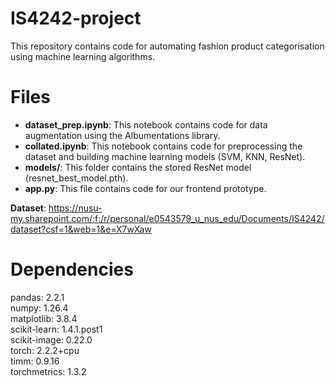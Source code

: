 # IS4242-project

This repository contains code for automating fashion product categorisation using machine learning algorithms.

<h1>Files</h1>
<ul>
  <li><b>dataset_prep.ipynb</b>: This notebook contains code for data augmentation using the Albumentations library.</li>
  <li><b>collated.ipynb</b>: This notebook contains code for preprocessing the dataset and building machine learning models (SVM, KNN, ResNet).</li>
  <li><b>models/</b>: This folder contains the stored ResNet model (resnet_best_model.pth).</li>
  <li><b>app.py</b>: This file contains code for our frontend prototype.</li>
</ul>

<b>Dataset</b>: https://nusu-my.sharepoint.com/:f:/r/personal/e0543579_u_nus_edu/Documents/IS4242/dataset?csf=1&web=1&e=X7wXaw

<h1>Dependencies</h1>
pandas: 2.2.1<br>
numpy: 1.26.4<br>
matplotlib: 3.8.4<br>
scikit-learn: 1.4.1.post1<br>
scikit-image: 0.22.0<br>
torch: 2.2.2+cpu<br>
timm: 0.9.16<br>
torchmetrics: 1.3.2<br>
